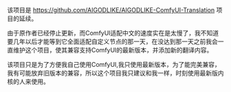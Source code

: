 该项目是 https://github.com/AIGODLIKE/AIGODLIKE-ComfyUI-Translation 项目的延续。

由于原作者已经停止更新，而ComfyUI适配中文的速度实在是太慢了，我不知道要几年以后才能等到它全面适配自定义节点的那一天，在没达到那一天之前我会一直维护这个项目，使其兼容支持ComfyUI的最新版本，并添加新的翻译内容。

该项目只是为了方便我自己使用ComfyUI,我只使用最新版本，为了能完美兼容，我有可能放弃旧版本的兼容，所以这个项目我只建议和我一样，时刻使用最新版内核的人来使用。
